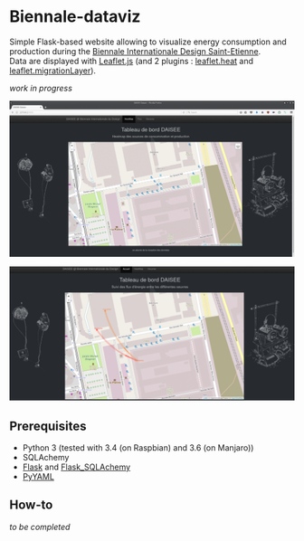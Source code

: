 # Biennale-dataviz
Simple Flask-based website allowing to visualize energy consumption and production during the [Biennale Internationale Design Saint-Etienne](http://www.biennale-design.com/saint-etienne/2017/fr/home/).  
Data are displayed with [Leaflet.js](http://leafletjs.com/) (and 2 plugins : [leaflet.heat](https://github.com/Leaflet/Leaflet.heat) and [leaflet.migrationLayer](https://github.com/react-map/leaflet.migrationLayer)).  

_work in progress_

![](/docs/heatmap.gif)

![](/docs/snapshot.gif)


## Prerequisites
- Python 3 (tested with 3.4 (on Raspbian) and 3.6 (on Manjaro))  
- SQLAchemy  
- [Flask](http://flask.pocoo.org) and [Flask_SQLAchemy](http://flask-sqlalchemy.pocoo.org)  
- [PyYAML](http://pyyaml.org)  


## How-to
_to be completed_  
